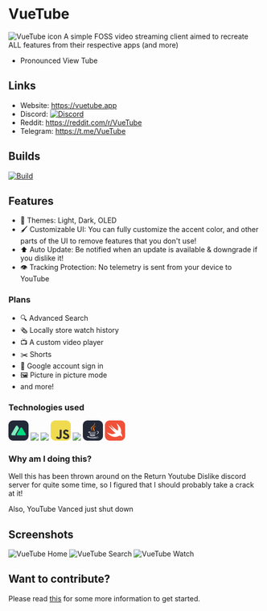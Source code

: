# VueTube
<img src="https://github.com/Frontesque/VueTube/raw/main/Icons/Stable.svg" alt="VueTube icon" width="200"/>
A simple FOSS video streaming client aimed to recreate ALL features from their respective apps (and more)

- Pronounced View Tube

## Links
- Website: https://vuetube.app
- Discord: [![Discord](https://img.shields.io/discord/946587366242533377?label=Discord&style=flat&logo=discord)](https://discord.gg/7P8KJrdd5W)
- Reddit: https://reddit.com/r/VueTube
- Telegram: https://t.me/VueTube

## Builds
[![Build](https://github.com/Frontesque/VueTube/actions/workflows/ci.yml/badge.svg)](https://github.com/Frontesque/VueTube/actions/workflows/ci.yml)

## Features
- 🎨 Themes: Light, Dark, OLED
- 🖌️ Customizable UI: You can fully customize the accent color, and other parts of the UI to remove features that you don't use!
- ⬆️ Auto Update: Be notified when an update is available & downgrade if you dislike it!
- 👁️ Tracking Protection: No telemetry is sent from your device to YouTube

### Plans
- 🔍 Advanced Search
- 🗞️ Locally store watch history
- 📺 A custom video player
- ✂️ Shorts
- 🧑 Google account sign in
- 🖼️ Picture in picture mode
- and more!

### Technologies used

<a href="https://nuxtjs.org/"><img src="https://github.com/tandpfun/skill-icons/raw/main/icons/NuxtJS-Dark.svg" height=40/></a> <a href="https://capacitorjs.com/solution/vue"><img src="https://cdn.discordapp.com/attachments/953538236716814356/955694368742834176/Capacitator-Dark.svg" height=40/></a> <a href="https://vuetifyjs.com/"><img src="https://cdn.discordapp.com/attachments/953538236716814356/955694368956760074/Vuetify-Dark.svg" height=40/></a> <a href="https://javascript.com/"><img src="https://github.com/tandpfun/skill-icons/raw/main/icons/JavaScript.svg" height=40/></a> <a href="https://gradle.com/"><img src="https://cdn.discordapp.com/attachments/810799100940255260/955691550560636958/Gradle.svg" height=40/></a> <a href="https://java.com/"><img src="https://github.com/tandpfun/skill-icons/raw/main/icons/Java-Dark.svg" height=40/></a> <a href="https://developer.apple.com/swift/"><img src="https://github.com/tandpfun/skill-icons/raw/main/icons/Swift.svg" height=40/></a>

### Why am I doing this?
Well this has been thrown around on the Return Youtube Dislike discord server for quite some time, so I figured that I should probably take a crack at it!

Also, YouTube Vanced just shut down

## Screenshots
<img src="https://github.com/Frontesque/VueTube/raw/main/Icons/screenshots/home.PNG" alt="VueTube Home" width="400"/>

<img src="https://github.com/Frontesque/VueTube/raw/main/Icons/screenshots/search.PNG" alt="VueTube Search" width="400"/>

<img src="https://github.com/Frontesque/VueTube/raw/main/Icons/screenshots/watch.PNG" alt="VueTube Watch" width="400"/>

## Want to contribute?
Please read [this](contributing.md) for some more information to get started.
